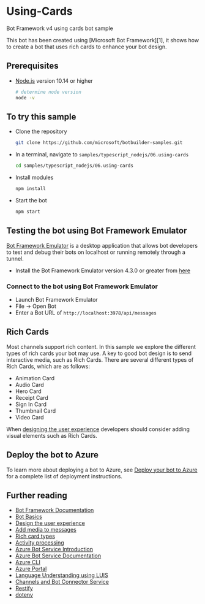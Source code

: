 # Using-Cards

Bot Framework v4 using cards bot sample

This bot has been created using [Microsoft Bot Framework][1], it shows how to create a bot that uses rich cards to enhance your bot design.

## Prerequisites

- [Node.js](https://nodejs.org) version 10.14 or higher

    ```bash
    # determine node version
    node -v
    ```

## To try this sample

- Clone the repository

    ```bash
    git clone https://github.com/microsoft/botbuilder-samples.git
    ```

- In a terminal, navigate to `samples/typescript_nodejs/06.using-cards`

    ```bash
    cd samples/typescript_nodejs/06.using-cards
    ```

- Install modules

    ```bash
    npm install
    ```

- Start the bot

    ```bash
    npm start
    ```

## Testing the bot using Bot Framework Emulator

[Bot Framework Emulator](https://github.com/microsoft/botframework-emulator) is a desktop application that allows bot developers to test and debug their bots on localhost or running remotely through a tunnel.

- Install the Bot Framework Emulator version 4.3.0 or greater from [here](https://github.com/Microsoft/BotFramework-Emulator/releases)

### Connect to the bot using Bot Framework Emulator

- Launch Bot Framework Emulator
- File -> Open Bot
- Enter a Bot URL of `http://localhost:3978/api/messages`

## Rich Cards

Most channels support rich content.  In this sample we explore the different types of rich cards your bot may use.  A key to good bot design is to send interactive media, such as Rich Cards. There are several different types of Rich Cards, which are as follows:

- Animation Card
- Audio Card
- Hero Card
- Receipt Card
- Sign In Card
- Thumbnail Card
- Video Card

When [designing the user experience](https://docs.microsoft.com/en-us/azure/bot-service/bot-service-design-user-experience?view=azure-bot-service-4.0#cards) developers should consider adding visual elements such as Rich Cards.

## Deploy the bot to Azure

To learn more about deploying a bot to Azure, see [Deploy your bot to Azure](https://aka.ms/azuredeployment) for a complete list of deployment instructions.

## Further reading

- [Bot Framework Documentation](https://docs.botframework.com)
- [Bot Basics](https://docs.microsoft.com/azure/bot-service/bot-builder-basics?view=azure-bot-service-4.0)
- [Design the user experience](https://docs.microsoft.com/en-us/azure/bot-service/bot-service-design-user-experience?view=azure-bot-service-4.0#cards)
- [Add media to messages](https://docs.microsoft.com/en-us/azure/bot-service/bot-builder-howto-add-media-attachments?view=azure-bot-service-4.0)
- [Rich card types](https://docs.microsoft.com/en-us/azure/bot-service/rest-api/bot-framework-rest-connector-add-rich-cards?view=azure-bot-service-4.0)
- [Activity processing](https://docs.microsoft.com/en-us/azure/bot-service/bot-builder-concept-activity-processing?view=azure-bot-service-4.0)
- [Azure Bot Service Introduction](https://docs.microsoft.com/azure/bot-service/bot-service-overview-introduction?view=azure-bot-service-4.0)
- [Azure Bot Service Documentation](https://docs.microsoft.com/azure/bot-service/?view=azure-bot-service-4.0)
- [Azure CLI](https://docs.microsoft.com/cli/azure/?view=azure-cli-latest)
- [Azure Portal](https://portal.azure.com)
- [Language Understanding using LUIS](https://docs.microsoft.com/en-us/azure/cognitive-services/luis/)
- [Channels and Bot Connector Service](https://docs.microsoft.com/en-us/azure/bot-service/bot-concepts?view=azure-bot-service-4.0)
- [Restify](https://www.npmjs.com/package/restify)
- [dotenv](https://www.npmjs.com/package/dotenv)
